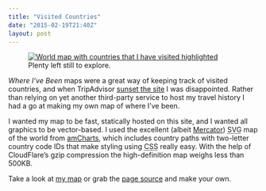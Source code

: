 ```yaml
---
title: "Visited Countries"
date: "2015-02-19T21:40Z"
layout: post
---
```


<figure>
    <a href="/projects/visited-countries/" target="_blank">
        <img src="/images/visited-countries-small.png" srcset="/images/visited-countries-medium.png 1x, /images/visited-countries-large.png 2x" alt="World map with countries that I have visited highlighted">
    </a>
    <figcaption>Plenty left still to explore.</figcaption>
</figure>

*Where I’ve Been* maps were a great way of keeping track of visited countries, and when TripAdvisor [sunset the site](http://www.whereivebeen.com) I was disappointed. Rather than relying on yet another third-party service to host my travel history I had a go at making my own map of where I’ve been.

I wanted my map to be fast, statically hosted on this site, and I wanted all graphics to be vector-based. I used the excellent (albeit [Mercator](http://en.wikipedia.org/wiki/Mercator_projection)) <abbr title="Scalable Vector Graphic">SVG</abbr> map of the world from [amCharts](http://www.amcharts.com/svg-maps), which includes country paths with two-letter country code IDs that make styling using <abbr title="Cascading Stylesheet">CSS</abbr> really easy. With the help of CloudFlare’s gzip compression the high-definition map weighs less than 500KB.

Take a look at [my map](/projects/visited-countries/) or grab the [page source](https://raw.githubusercontent.com/danleech/danleech.com/gh-pages/projects/visited-countries/index.html) and make your own.